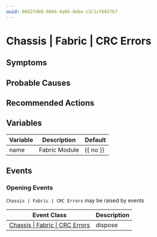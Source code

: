```yaml
---
uuid: 00d2fdb9-6684-4a6b-8ebe-c3c1cf6657b7
---
```

# Chassis | Fabric | CRC Errors

## Symptoms

## Probable Causes

## Recommended Actions

## Variables

| Variable | Description   | Default  |
| -------- | ------------- | -------- |
| name     | Fabric Module | {{ no }} |

## Events

### Opening Events
`Chassis | Fabric | CRC Errors` may be raised by events

| Event Class                                                                                | Description |
| ------------------------------------------------------------------------------------------ | ----------- |
| [Chassis \| Fabric \| CRC Errors](../event-classes-reference/chassis/fabric/crc-errors.md) | dispose     |
